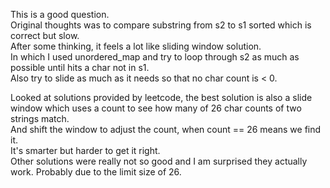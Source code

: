 This is a good question.\
Original thoughts was to compare substring from s2 to s1 sorted which is correct but slow.\
After some thinking, it feels a lot like sliding window solution.\
In which I used unordered_map and try to loop through s2 as much as possible until hits a char not in s1.\
Also try to slide as much as it needs so that no char count is < 0.

Looked at solutions provided by leetcode, the best solution is also a slide window which uses a count to see how many of 26 char counts of two strings match.\
And shift the window to adjust the count, when count == 26 means we find it.\
It's smarter but harder to get it right.\
Other solutions were really not so good and I am surprised they actually work. Probably due to the limit size of 26.

